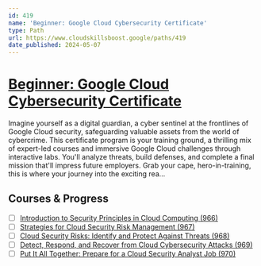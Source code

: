 ```yaml
---
id: 419
name: 'Beginner: Google Cloud Cybersecurity Certificate'
type: Path
url: https://www.cloudskillsboost.google/paths/419
date_published: 2024-05-07
---
```


# [Beginner: Google Cloud Cybersecurity Certificate](https://www.cloudskillsboost.google/paths/419)

Imagine yourself as a digital guardian, a cyber sentinel at the frontlines of Google Cloud security, safeguarding valuable assets from the world of cybercrime. This certificate program is your training ground, a thrilling mix of expert-led courses and immersive Google Cloud challenges through interactive labs. You'll analyze threats, build defenses, and complete a final mission that'll impress future employers. Grab your cape, hero-in-training, this is where your journey into the exciting rea...

## Courses & Progress

* [ ] [Introduction to Security Principles in Cloud Computing (966)](../courses/Introduction-to-Security-Principles-in-Cloud-Computing.md)
* [ ] [Strategies for Cloud Security Risk Management (967)](../courses/Strategies-for-Cloud-Security-Risk-Management.md)
* [ ] [Cloud Security Risks: Identify and Protect Against Threats (968)](../courses/Cloud-Security-Risks-Identify-and-Protect-Against-Threats.md)
* [ ] [Detect, Respond, and Recover from Cloud Cybersecurity Attacks (969)](../courses/Detect-Respond-and-Recover-from-Cloud-Cybersecurity-Attacks.md)
* [ ] [Put It All Together: Prepare for a Cloud Security Analyst Job (970)](../courses/Put-It-All-Together-Prepare-for-a-Cloud-Security-Analyst-Job.md)
